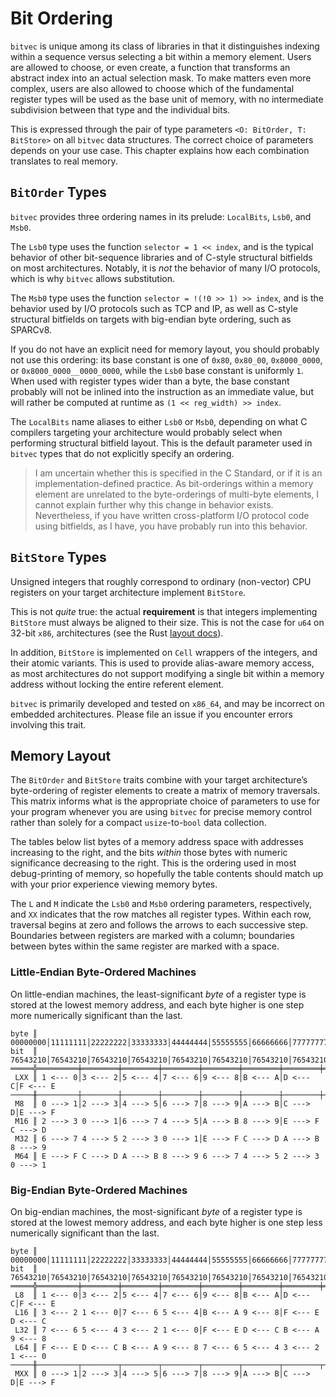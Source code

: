 # Bit Ordering

`bitvec` is unique among its class of libraries in that it distinguishes
indexing within a sequence versus selecting a bit within a memory element. Users
are allowed to choose, or even create, a function that transforms an abstract
index into an actual selection mask. To make matters even more complex, users
are also allowed to choose which of the fundamental register types will be used
as the base unit of memory, with no intermediate subdivision between that type
and the individual bits.

This is expressed through the pair of type parameters
`<O: BitOrder, T: BitStore>` on all `bitvec` data structures. The correct choice
of parameters depends on your use case. This chapter explains how each
combination translates to real memory.

## `BitOrder` Types

`bitvec` provides three ordering names in its prelude: `LocalBits`, `Lsb0`, and
`Msb0`.

The `Lsb0` type uses the function `selector = 1 << index`, and is the typical
behavior of other bit-sequence libraries and of C-style structural bitfields on
most architectures. Notably, it is *not* the behavior of many I/O protocols,
which is why `bitvec` allows substitution.

The `Msb0` type uses the function `selector = !(!0 >> 1) >> index`, and is the
behavior used by I/O protocols such as TCP and IP, as well as C-style structural
bitfields on targets with big-endian byte ordering, such as SPARCv8.

If you do not have an explicit need for memory layout, you should probably not
use this ordering: its base constant is one of `0x80`, `0x80_00`,
`0x8000_0000`, or `0x8000_0000__0000_0000`, while the `Lsb0` base constant is
uniformly `1`. When used with register types wider than a byte, the base
constant probably will not be inlined into the instruction as an immediate
value, but will rather be computed at runtime as `(1 << reg_width) >> index`.

The `LocalBits` name aliases to either `Lsb0` or `Msb0`, depending on what C
compilers targeting your architecture would probably select when performing
structural bitfield layout. This is the default parameter used in `bitvec` types
that do not explicitly specify an ordering.

> I am uncertain whether this is specified in the C Standard, or if it is an
> implementation-defined practice. As bit-orderings within a memory element are
> unrelated to the byte-orderings of multi-byte elements, I cannot explain
> further why this change in behavior exists. Nevertheless, if you have written
> cross-platform I/O protocol code using bitfields, as I have, you have probably
> run into this behavior.

## `BitStore` Types

Unsigned integers that roughly correspond to ordinary (non-vector) CPU registers
on your target architecture implement `BitStore`.

This is not *quite* true: the actual **requirement** is that integers
implementing `BitStore` must always be aligned to their size. This is not the
case for `u64` on 32-bit `x86`, architectures (see the Rust [layout docs]).

In addition, `BitStore` is implemented on `Cell` wrappers of the integers, and
their atomic variants. This is used to provide alias-aware memory access, as
most architectures do not support modifying a single bit within a memory address
without locking the entire referent element.

`bitvec` is primarily developed and tested on `x86_64`, and may be incorrect on
embedded architectures. Please file an issue if you encounter errors involving
this trait.

## Memory Layout

The `BitOrder` and `BitStore` traits combine with your target architecture’s
byte-ordering of register elements to create a matrix of memory traversals. This
matrix informs what is the appropriate choice of parameters to use for your
program whenever you are using `bitvec` for precise memory control rather than
solely for a compact `usize`-to-`bool` data collection.

The tables below list bytes of a memory address space with addresses increasing
to the right, and the bits *within* those bytes with numeric significance
decreasing to the right. This is the ordering used in most debug-printing of
memory, so hopefully the table contents should match up with your prior
experience viewing memory bytes.

The `L` and `M` indicate the `Lsb0` and `Msb0` ordering parameters,
respectively, and `XX` indicates that the row matches all register types.
Within each row, traversal begins at zero and follows the arrows to each
successive step. Boundaries between registers are marked with a column;
boundaries between bytes within the same register are marked with a space.

### Little-Endian Byte-Ordered Machines

On little-endian machines, the least-significant *byte* of a register type is
stored at the lowest memory address, and each byte higher is one step more
numerically significant than the last.

```text
byte ║ 00000000│11111111│22222222│33333333│44444444│55555555│66666666│77777777
bit  ║ 76543210│76543210│76543210│76543210│76543210│76543210│76543210│76543210
═════╬═════════╪════════╪════════╪════════╪════════╪════════╪════════╪════════
 LXX ║ 1 <--- 0│3 <--- 2│5 <--- 4│7 <--- 6│9 <--- 8│B <--- A│D <--- C│F <--- E
─────╫─────────┼────────┼────────┼────────┼────────┼────────┼────────┼────────
 M8  ║ 0 ---> 1│2 ---> 3│4 ---> 5│6 ---> 7│8 ---> 9│A ---> B│C ---> D│E ---> F
 M16 ║ 2 ---> 3 0 ---> 1│6 ---> 7 4 ---> 5│A ---> B 8 ---> 9│E ---> F C ---> D
 M32 ║ 6 ---> 7 4 ---> 5 2 ---> 3 0 ---> 1│E ---> F C ---> D A ---> B 8 ---> 9
 M64 ║ E ---> F C ---> D A ---> B 8 ---> 9 6 ---> 7 4 ---> 5 2 ---> 3 0 ---> 1
```

### Big-Endian Byte-Ordered Machines

On big-endian machines, the most-significant *byte* of a register type is stored
at the lowest memory address, and each byte higher is one step less numerically
significant than the last.

```text
byte ║ 00000000│11111111│22222222│33333333│44444444│55555555│66666666│77777777
bit  ║ 76543210│76543210│76543210│76543210│76543210│76543210│76543210│76543210
═════╬═════════╪════════╪════════╪════════╪════════╪════════╪════════╪════════
 L8  ║ 1 <--- 0│3 <--- 2│5 <--- 4│7 <--- 6│9 <--- 8│B <--- A│D <--- C│F <--- E
 L16 ║ 3 <--- 2 1 <--- 0│7 <--- 6 5 <--- 4│B <--- A 9 <--- 8│F <--- E D <--- C
 L32 ║ 7 <--- 6 5 <--- 4 3 <--- 2 1 <--- 0│F <--- E D <--- C B <--- A 9 <--- 8
 L64 ║ F <--- E D <--- C B <--- A 9 <--- 8 7 <--- 6 5 <--- 4 3 <--- 2 1 <--- 0
─────╫─────────┬────────┬────────┬────────┬────────┬────────┬────────┬────────
 MXX ║ 0 ---> 1│2 ---> 3│4 ---> 5│6 ---> 7│8 ---> 9│A ---> B│C ---> D│E ---> F
```

[layout docs]: https://doc.rust-lang.org/reference/type-layout.html#primitive-data-layout
